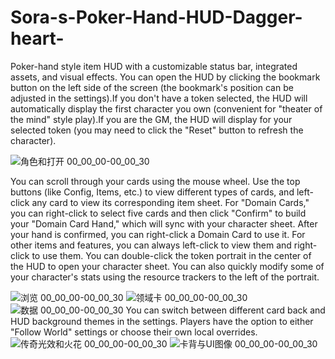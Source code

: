 # Sora-s-Poker-Hand-HUD-Dagger-heart-
Poker-hand style item HUD with a customizable status bar, integrated assets, and visual effects.
You can open the HUD by clicking the bookmark button on the left side of the screen (the bookmark's position can be adjusted in the settings).If you don't have a token selected, the HUD will automatically display the first character you own (convenient for "theater of the mind" style play).If you are the GM, the HUD will display for your selected token (you may need to click the "Reset" button to refresh the character).



![角色和打开 00_00_00-00_00_30](https://github.com/user-attachments/assets/017fd6fb-c1c0-47a9-82d1-26cf8ffe82c6)

You can scroll through your cards using the mouse wheel. Use the top buttons (like Config, Items, etc.) to view different types of cards, and left-click any card to view its corresponding item sheet.
For "Domain Cards," you can right-click to select five cards and then click "Confirm" to build your "Domain Card Hand," which will sync with your character sheet. After your hand is confirmed, you can right-click a Domain Card to use it. For other items and features, you can always left-click to view them and right-click to use them.
You can double-click the token portrait in the center of the HUD to open your character sheet. You can also quickly modify some of your character's stats using the resource trackers to the left of the portrait.

![浏览 00_00_00-00_00_30](https://github.com/user-attachments/assets/d2c332e7-ee2a-47c4-adf8-1bc69b6f5669)
![领域卡 00_00_00-00_00_30](https://github.com/user-attachments/assets/1ea5a1ec-a5f6-4092-876e-014d62281713)
![数据 00_00_00-00_00_30](https://github.com/user-attachments/assets/7eb0bfc1-17b0-4a29-8ee2-09f6698c0e33)
You can switch between different card back and HUD background themes in the settings. Players have the option to either "Follow World" settings or choose their own local overrides.![传奇光效和火花 00_00_00-00_00_30](https://github.com/user-attachments/assets/b2e08518-15af-4b79-a8b6-ef7f33e987e8)
![卡背与UI图像 00_00_00-00_00_30](https://github.com/user-attachments/assets/5497f13a-f36d-46ee-9075-53411bf45296)

